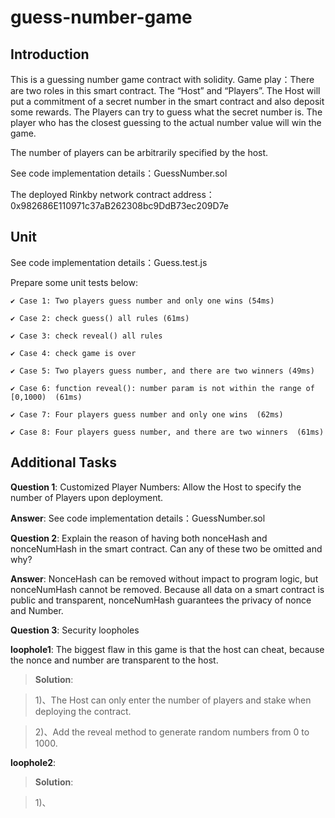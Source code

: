 # guess-number-game

## Introduction
This is a guessing number game contract with solidity. Game play：There are two roles in this smart contract. The “Host” and “Players”. The Host will put a commitment of a secret number in the smart contract and also deposit some rewards. The Players can try to guess what the secret number is. The player who has the closest guessing to the actual number value will win the game.

The number of players can be arbitrarily specified by the host.

See code implementation details：GuessNumber.sol

The deployed Rinkby network contract address：0x982686E110971c37aB262308bc9DdB73ec209D7e

## Unit
See code implementation details：Guess.test.js

Prepare some unit tests below:

    ✔ Case 1: Two players guess number and only one wins (54ms)
    
    ✔ Case 2: check guess() all rules (61ms)
    
    ✔ Case 3: check reveal() all rules
    
    ✔ Case 4: check game is over
    
    ✔ Case 5: Two players guess number, and there are two winners (49ms)
    
    ✔ Case 6: function reveal(): number param is not within the range of [0,1000)  (61ms)
    
    ✔ Case 7: Four players guess number and only one wins  (62ms)
    
    ✔ Case 8: Four players guess number, and there are two winners  (61ms)

## Additional Tasks

**Question 1**:  Customized Player Numbers: Allow the Host to specify the number of Players upon deployment.

**Answer**: See code implementation details：GuessNumber.sol
        
**Question 2**:   Explain the reason of having both nonceHash and nonceNumHash in the smart contract. Can any of these two be omitted and why?
        
**Answer**: NonceHash can be removed without impact to program logic, but nonceNumHash cannot be removed. 
Because all data on a smart contract is public and transparent, nonceNumHash guarantees the privacy of nonce and Number.
        
**Question 3**: Security loopholes 
 
 **loophole1**: The biggest flaw in this game is that the host can cheat, because the nonce and number are transparent to the host.
 
 > **Solution**: 
 
 > 1)、The Host can only enter the number of players and stake when deploying the contract.
 
 > 2)、Add the reveal method to generate random numbers from 0 to 1000.
 
 
  **loophole2**: 
 
 > **Solution**: 
 
 > 1)、




